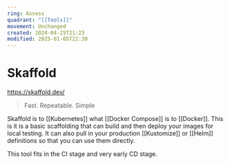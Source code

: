 ```yaml
---
ring: Assess
quadrant: "[[Tools]]"
movement: Unchanged
created: 2024-04-25T21:23
modified: 2025-01-05T22:30
---
```

# Skaffold

https://skaffold.dev/

> Fast. Repeatable. Simple

Skaffold is to [[Kubernetes]] what [[Docker Compose]] is to [[Docker]].  This is it is a basic scaffolding that can build and then deploy your images for local testing.  It can also pull in your production [[Kustomize]] or [[Helm]] definitions so that you can use them directly.

This tool fits in the CI stage and very early CD stage.  